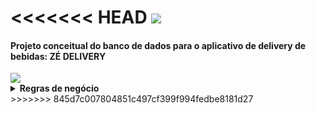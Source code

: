 <<<<<<< HEAD
<img src="zedelivery.jpg" />
=======
#### Projeto conceitual do banco de dados para o aplicativo de delivery de bebidas: ZÉ DELIVERY


<img src="ze-delivery.jpg" />

<details>
<summary><strong>Regras de negócio</strong></summary><br />

* O usuário/cliente deverá se registrar no sistema. O banco de dados deverá gravar as
seguintes informações: login, senha, nome, CPF, email, endereço e telefone.
* O usuário/cliente poderá fazer um pedido e incluir diversas bebidas em uma mesma
compra/carrinho. O banco de dados deverá gravas as seguintes informações: códigos
dos produtos, nomes dos produtos, quantidade de cada produto e valor dos produtos.
* O banco de dados deverá registrar data e hora do pedido, e também deverá conter um
campo para guardar o tempo de espera atual.
* O pedido deverá conter o valor total da compra, ou seja, o somatório de todos os
valores dos produtos comprados.
* O pedido deverá conter um status, que poderá ser: PEDIDO REALIZADO, EM
ANDAMENTO, A CAMINHO ou ENTREGUE.
* O banco de dados deverá ser capaz de registrar os fornecedores de bebidas e também
o estoque, contendo a quantidade de cada produto disponível para delivery.
* O usuário/vendedor também deverá se registrar no sistema. O banco de dados deverá
gravar as seguintes informações: código do vendedor, código da loja física, código do
usuário, nome do vendedor e telefone do vendedor. Caso o vendedor tenha permissão
para administrar o sistema, o usuário deverá conter um campo ADMIN com essa
finalidade. Tanto o cliente quanto o vendedor serão usuários deste sistema.
* A loja física deverá ser registrada no banco de dados, com as seguintes informações:
código da loja, nome da loja, endereço da loja e telefone da loja.
* Por fim, o banco de dados deverá registrar um relatório mensal de vendas, para que
seja possível recuperar as informações sobre as lojas que estão vendendo mais bebidas.
As seguintes informações precisam ser salvas: código do relatório, código da loja física,
valor total de vendas, data início e data fim do relatório.

</details>
>>>>>>> 845d7c007804851c497cf399f994fedbe8181d27
